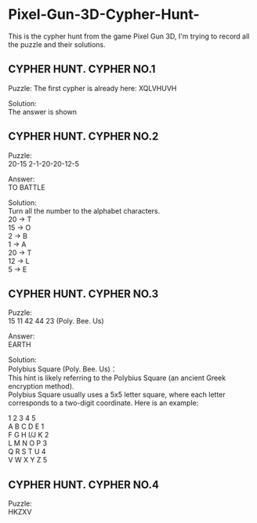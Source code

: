 # Pixel-Gun-3D-Cypher-Hunt-
This is the cypher hunt from the game Pixel Gun 3D, I'm trying to record all the puzzle and their solutions.

## CYPHER HUNT. CYPHER NO.1

Puzzle: 
The first cypher is already here: XQLVHUVH  

Solution:  
The answer is shown  

## CYPHER HUNT. CYPHER NO.2

Puzzle:  
20-15 2-1-20-20-12-5  

Answer:  
TO BATTLE  

Solution:  
Turn all the number to the alphabet characters.  
20 -> T  
15 -> O  
2 -> B  
1 -> A  
20 -> T  
12 -> L  
5 -> E  

## CYPHER HUNT. CYPHER NO.3

Puzzle:  
15 11 42 44 23 (Poly. Bee. Us)  

Answer:  
EARTH  

Solution:  
Polybius Square (Poly. Bee. Us)：  
This hint is likely referring to the Polybius Square (an ancient Greek encryption method).  
Polybius Square usually uses a 5x5 letter square, where each letter corresponds to a two-digit coordinate. Here is an example:  

1 2 3 4 5  
A B C D E 1  
F G H I/J K 2  
L M N O P 3  
Q R S T U 4  
V W X Y Z 5  


## CYPHER HUNT. CYPHER NO.4

Puzzle:  
HKZXV  

